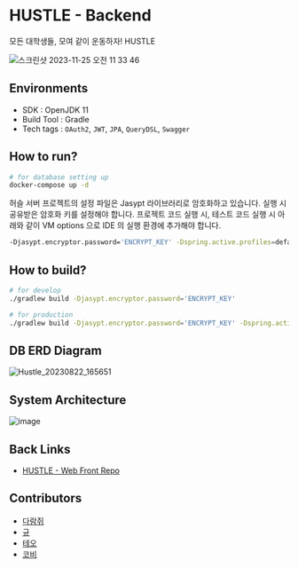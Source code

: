 # HUSTLE - Backend
모든 대학생들, 모여 같이 운동하자! HUSTLE


![스크린샷 2023-11-25 오전 11 33 46](https://github.com/HUSTLE-UMC/HUSTLE_server/assets/16275188/42d59fbc-65a0-47a6-86da-bff2771671d1)

## Environments
* SDK : OpenJDK 11
* Build Tool : Gradle
* Tech tags : `OAuth2`, `JWT`, `JPA`, `QueryDSL`, `Swagger`

## How to run?

```bash
# for database setting up
docker-compose up -d
```

허슬 서버 프로젝트의 설정 파일은 Jasypt 라이브러리로 암호화하고 있습니다.
실행 시 공유받은 암호화 키를 설정해야 합니다.
프로젝트 코드 실행 시, 테스트 코드 실행 시 아래와 같이 VM options 으로 IDE 의 실행 환경에 추가해야 합니다.

```bash
-Djasypt.encryptor.password='ENCRYPT_KEY' -Dspring.active.profiles=default
```

## How to build?
```bash
# for develop
./gradlew build -Djasypt.encryptor.password='ENCRYPT_KEY'

# for production
./gradlew build -Djasypt.encryptor.password='ENCRYPT_KEY' -Dspring.active.profiles=prod
```

## DB ERD Diagram

![Hustle_20230822_165651](https://github.com/HUSTLE-UMC/HUSTLE_server/assets/16275188/ae14eef8-da5c-4edb-8a0b-0e32e5ec4b46)

## System Architecture

![image](https://github.com/HUSTLE-UMC/HUSTLE_server/assets/16275188/aaa148bf-6925-4f4a-b1d3-f7ce2719c475)

## Back Links

- [HUSTLE - Web Front Repo](https://github.com/HUSTLE-UMC/HUSTLE_web)

## Contributors

- [다람쥐](https://github.com/kor-Chipmunk)
- [규](https://github.com/min9yu98)
- [테오](https://github.com/realisshomyang)
- [코비](https://github.com/choiyoubin)
